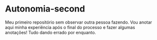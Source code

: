 # Autonomia-second
Meu primeiro repositório sem observar outra pessoa fazendo.
Vou anotar aqui minha experiência após o final do processo e fazer algumas anotações!
Tudo dando errado por enquanto.
